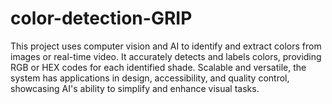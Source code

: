 # color-detection-GRIP
This project uses computer vision and AI to identify and extract colors from images or real-time video. It accurately detects and labels colors, providing RGB or HEX codes for each identified shade. Scalable and versatile, the system has applications in design, accessibility, and quality control, showcasing AI's ability to simplify and enhance visual tasks.
